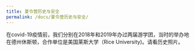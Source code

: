 ```yaml
---
title: 夏令营历史与安全
permalink: /docs/夏令营历史与安全/
---
```


在covid-19疫情前，我们分别在2018年和2019年办过两届游学团，当时的举办地在德州休斯顿，合作单位是美国莱斯大学（Rice University)。请看历史照片。 

![]()
